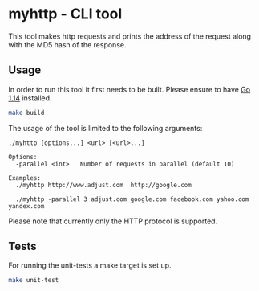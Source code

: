 # myhttp - CLI tool

This tool makes http requests and prints the address of the request along with the
MD5 hash of the response.

## Usage

In order to run this tool it first needs to be built. Please ensure to have [Go 1.14](https://golang.org/dl/) installed.

```bash
make build
```

The usage of the tool is limited to the following arguments:

```
./myhttp [options...] <url> [<url>...]

Options:
  -parallel <int>   Number of requests in parallel (default 10)

Examples:
  ./myhttp http://www.adjust.com ​ http://google.com

  ./myhttp -parallel 3 adjust.com google.com facebook.com yahoo.com yandex.com

```

Please note that currently only the HTTP protocol is supported.

## Tests

For running the unit-tests a make target is set up.

```bash
make unit-test
```
